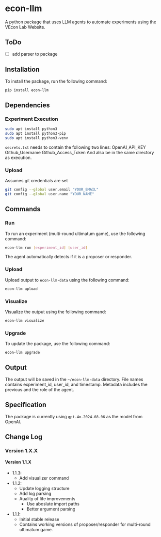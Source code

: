# econ-llm
A python package that uses LLM agents to automate experiments using the VEcon Lab Website.

## ToDo 
- [ ] add parser to package

## Installation
To install the package, run the following command:
```bash
pip install econ-llm
```

## Dependencies
### Experiment Execution
```bash
sudo apt install python3
sudo apt install python3-pip
sudo apt install python3-venv
```
`secrets.txt` needs to contain the following two lines:
OpenAI_API_KEY
Github_Username Github_Access_Token
And also be in the same directory as execution.

### Upload
Assumes git credentials are set
```bash
git config --global user.email "YOUR_EMAIL"
git config --global user.name "YOUR_NAME"
```

## Commands
### Run
To run an experiment (multi-round ultimatum game), use the following command:
```bash
econ-llm run [experiment_id] [user_id]
```
The agent automatically detects if it is a proposer or responder.

### Upload
Upload output to `econ-llm-data` using the following command:
```bash
econ-llm upload
```

### Visualize
Visualize the output using the following command:
```bash
econ-llm visualize
```

### Upgrade
To update the package, use the following command:
```bash
econ-llm upgrade
```

## Output
The output will be saved in the `~/econ-llm-data` directory. File names contains experiment_id, user_id, and timestamp. Metadata includes the previous and the role of the agent.

## Specification
The package is currently using `gpt-4o-2024-08-06` as the model from OpenAI.

## Change Log
### Version 1.X.X
#### Version 1.1.X
- 1.1.3:
    - Add visualizer command
- 1.1.2: 
    - Update logging structure
    - Add log parsing
    - Auality of life improvements 
        - Use aboslute import paths
        - Better argument parsing
- 1.1.1: 
    - Initial stable release
    - Contains working versions of proposer/responder for multi-round ultimatum game.
